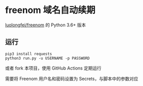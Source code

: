 # freenom 域名自动续期

[luolongfei/freenom](https://github.com/luolongfei/freenom) 的 Python 3.6+ 版本

## 运行

```shell script
pip3 install requests
python3 run.py -u USERNAME -p PASSWORD
```

或者 fork 本项目，使用 GitHub Actions 定期运行

需要将 Freenom 用户名和密码设置为 Secrets，与脚本中的参数对应
